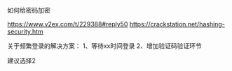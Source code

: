 如何给密码加密

https://www.v2ex.com/t/229388#reply50
https://crackstation.net/hashing-security.htm

关于频繁登录的解决方案：
1、等待xx时间登录
2、增加验证码验证环节

建议选择2
